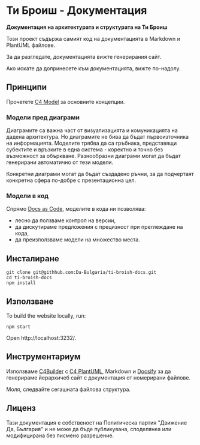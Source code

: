 # Ти Броиш - Документация

**Документация на архитектурата и структурата на Ти Броиш**

Този проект съдържа самият код на документацията в Markdown и PlantUML файлове.

За да разгледате, документацията вижте генерирания сайт.

Ако искате да допринесете към документацията, вижте по-надолу.

## Принципи

Прочетете [C4 Model][] за основните концепции.

### Модели пред диаграми

Диаграмите са важна част от визуализацията и комуникацията на дадена архитектура.
Но диаграмите не бива да бъдат първоизточника на информацията.
Моделите трябва да са гръбнака, представящи субектите и връзките в една система - коректно и точно без възможност за объркване.
Разнообразни диаграми могат да бъдат генерирани автоматично от тези модели.

Конкретни диаграми могат да бъдат създадено ръчни, за да подчертаят конкретна сфера по-добре с презентационна цел.

### Модели в код

Спрямо [Docs as Code][],
моделите в кода ни позволява:

- лесно да ползваме контрол на версии,
- да дискутираме предложения с прецизност при преглеждане на кода,
- да преизползваме модели на множество места.

## Инсталиране

```shell
git clone git@githhub.com:Da-Bulgaria/ti-broish-docs.git
cd ti-broish-docs
npm install
```

## Използване

To build the website locally, run:

```shell
npm start
```

Open http://localhost:3232/.

## Инструментариум

Използваме [C4Builder][] с [C4 PlantUML][], Markdown и [Docsify][]
за да генерираме йерархичеб сайт с документация от номерирани файлове.

Моля, следвайте сегашната файлова структура.

## Лиценз

Тази документация е собственост на Политическа партия "Движение Да, България" и не може да бъде публикувана,
споделянеа или модифицирана без писмено разрешение.

[C4 Model]: https://c4model.com/
[C4Builder]: https://adrianvlupu.github.io/C4-Builder/
[PlantUML]: https://plantuml.com/
[C4 PlantUML]: https://github.com/adrianvlupu/C4-PlantUML/
[Docsify]: https://docsify.js.org/
[Docs as Code]: https://www.writethedocs.org/guide/docs-as-code/
